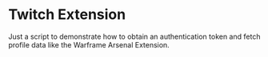 # Twitch Extension

Just a script to demonstrate how to obtain an authentication token and fetch profile data like the Warframe Arsenal Extension.
